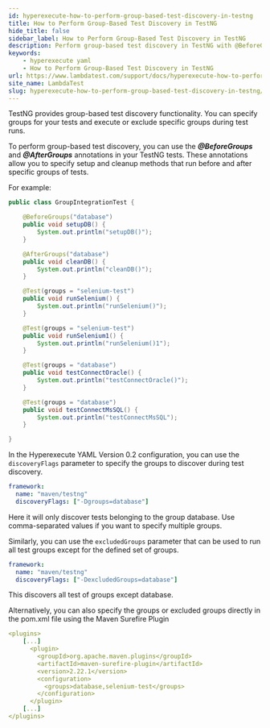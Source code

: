 ```yaml
---
id: hyperexecute-how-to-perform-group-based-test-discovery-in-testng
title: How to Perform Group-Based Test Discovery in TestNG
hide_title: false
sidebar_label: How to Perform Group-Based Test Discovery in TestNG
description: Perform group-based test discovery in TestNG with @BeforeGroups and @AfterGroups annotations. Configure tests in HyperExecute and Maven for flexible test execution.
keywords:
    - hyperexecute yaml
    - How to Perform Group-Based Test Discovery in TestNG
url: https://www.lambdatest.com/support/docs/hyperexecute-how-to-perform-group-based-test-discovery-in-testng/
site_name: LambdaTest
slug: hyperexecute-how-to-perform-group-based-test-discovery-in-testng/
---
```


<script type="application/ld+json"
      dangerouslySetInnerHTML={{ __html: JSON.stringify({
       "@context": "https://schema.org",
        "@type": "BreadcrumbList",
        "itemListElement": [{
          "@type": "ListItem",
          "position": 1,
          "name": "Home",
          "item": "https://www.lambdatest.com"
        },{
          "@type": "ListItem",
          "position": 2,
          "name": "Support",
          "item": "https://www.lambdatest.com/support/docs/"
        },{
          "@type": "ListItem",
          "position": 3,
          "name": "How to Perform group based Test Case Discovery",
          "item": "https://www.lambdatest.com/support/docs/hyperexecute-how-to-perform-group-based-test-discovery-in-testng/"
        }]
      })
    }}
></script>

TestNG provides group-based test discovery functionality. You can specify groups for your tests and execute or exclude specific groups during test runs.

To perform group-based test discovery, you can use the ***@BeforeGroups*** and ***@AfterGroups*** annotations in your TestNG tests. These annotations allow you to specify setup and cleanup methods that run before and after specific groups of tests.

For example:

```java
public class GroupIntegrationTest {

    @BeforeGroups("database")
    public void setupDB() {
        System.out.println("setupDB()");
    }

    @AfterGroups("database")
    public void cleanDB() {
        System.out.println("cleanDB()");
    }

    @Test(groups = "selenium-test")
    public void runSelenium() {
        System.out.println("runSelenium()");
    }

    @Test(groups = "selenium-test")
    public void runSelenium1() {
        System.out.println("runSelenium()1");
    }

    @Test(groups = "database")
    public void testConnectOracle() {
        System.out.println("testConnectOracle()");
    }

    @Test(groups = "database")
    public void testConnectMsSQL() {
        System.out.println("testConnectMsSQL");
    }

}
```

In the Hyperexecute YAML Version 0.2 configuration, you can use the ```discoveryFlags``` parameter to specify the groups to discover during test discovery.

```yaml
framework:
  name: "maven/testng"
  discoveryFlags: ["-Dgroups=database"]
```

Here it will only discover tests belonging to the group database. Use comma-separated values if you want to specify multiple groups.

Similarly, you can use the ```excludedGroups``` parameter that can be used to run all test groups except for the defined set of groups.

```yaml
framework:
  name: "maven/testng"
  discoveryFlags: ["-DexcludedGroups=database"]
```

This discovers all test of groups except database.


Alternatively, you can also specify the groups or excluded groups directly in the pom.xml file using the Maven Surefire Plugin

```yaml
<plugins>
    [...]
      <plugin>
        <groupId>org.apache.maven.plugins</groupId>
        <artifactId>maven-surefire-plugin</artifactId>
        <version>2.22.1</version>
        <configuration>
          <groups>database,selenium-test</groups>
        </configuration>
      </plugin>
    [...]
</plugins>
```
